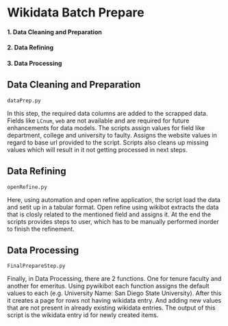 # Wikidata Batch Prepare

#### 1. Data Cleaning and Preparation
#### 2. Data Refining
#### 3. Data Processing

## Data Cleaning and Preparation
`dataPrep.py`

In this step, the required data columns are added to the scrapped data.
Fields like `LCnum`, `web` are not available and are required for future enhancements for data models.
The scripts assign values for field like department, college and university to faulty.
Assigns the website values in regard to base url provided to the script.
Scripts also cleans up missing values which will result in it not getting processed in next steps.

## Data Refining
`openRefine.py`

Here, using automation and open refine application, the script load the data and setit up in a tabular format.
Open refine using wikibot extracts the data that is closly related to the mentioned field and assigns it.
At the end the scripts provides steps to user, which has to be manually performed inorder to finish the refinement.


## Data Processing
`FinalPrepareStep.py`

Finally, in Data Processing, there are 2 functions. One for tenure faculty and another for emeritus. Using pywikibot each function assigns the default values to each (e.g. University Name: San Diego State University).
After this it creates a page for rows not having wikidata entry. And adding new values that are not present in already existing wikidata entries.
The output of this script is the wikidata entry id for newly created items.

